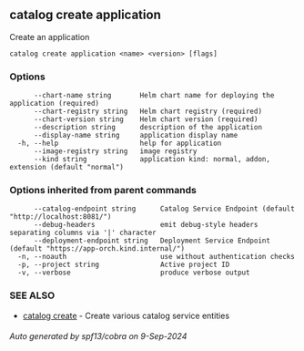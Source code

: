 ## catalog create application

Create an application

```
catalog create application <name> <version> [flags]
```

### Options

```
      --chart-name string       Helm chart name for deploying the application (required)
      --chart-registry string   Helm chart registry (required)
      --chart-version string    Helm chart version (required)
      --description string      description of the application
      --display-name string     application display name
  -h, --help                    help for application
      --image-registry string   image registry
      --kind string             application kind: normal, addon, extension (default "normal")
```

### Options inherited from parent commands

```
      --catalog-endpoint string      Catalog Service Endpoint (default "http://localhost:8081/")
      --debug-headers                emit debug-style headers separating columns via '|' character
      --deployment-endpoint string   Deployment Service Endpoint (default "https://app-orch.kind.internal/")
  -n, --noauth                       use without authentication checks
  -p, --project string               Active project ID
  -v, --verbose                      produce verbose output
```

### SEE ALSO

* [catalog create](catalog_create.md)	 - Create various catalog service entities

###### Auto generated by spf13/cobra on 9-Sep-2024
